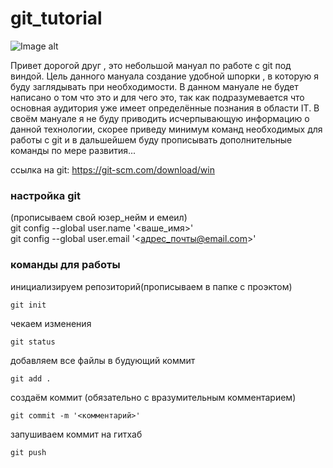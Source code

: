 # git_tutorial
![Image alt](https://github.com/lastpythoncode/git_tutorial/blob/main/img_1.jpg)


Привет дорогой друг , это небольшой мануал по работе с git под виндой.
Цель данного мануала создание удобной шпорки , в которую я буду заглядывать при необходимости. 
В данном мануале не будет написано о том что это и для чего это, так как подразумевается что основная аудитория уже имеет 
определённые познания в области IT. В своём мануале я не буду приводить исчерпывающую информацию о данной технологии, скорее приведу минимум команд необходимых для работы с git и в дальшейшем буду прописывать дополнительные команды по мере развития...

ссылка на git: https://git-scm.com/download/win

### настройка git

(прописываем свой юзер_нейм и емеил)<br>
git config --global user.name '<ваше_имя>'<br>
git config --global user.email '<адрес_почты@email.com>'<br>

### команды для работы
инициализируем репозиторий(прописываем в папке с проэктом)<br>
```
git init
```

чекаем изменения<br>
```
git status
```

добавляем все файлы в будующий коммит<br>
```
git add .
```

создаём коммит (обязательно с вразумительным комментарием)<br>
```
git commit -m '<комментарий>'
```

запушиваем коммит на гитхаб<br>
```
git push
```
